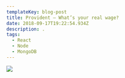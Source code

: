 ```yaml
---
templateKey: blog-post
title: Provident – What’s your real wage?
date: 2018-09-17T19:22:54.934Z
description: .
tags:
  - React
  - Node
  - MongoDB
---
```

![](/img/provident-real-wage-1024x565_z-768x424.jpg)
